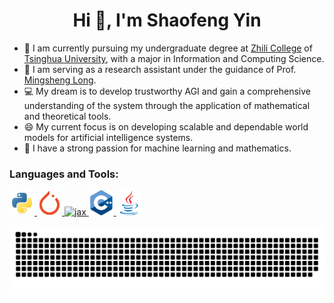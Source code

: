 <h1 align="center"> Hi 👋, I'm Shaofeng Yin </h1>

- 🔭 I am currently pursuing my undergraduate degree at [Zhili College](https://www.zlc.tsinghua.edu.cn/) of [Tsinghua University](https://www.tsinghua.edu.cn/en/), with a major in Information and Computing Science.
- 🍵 I am serving as a research assistant under the guidance of Prof. [Mingsheng Long](http://ise.thss.tsinghua.edu.cn/~mlong/).
- 💻 My dream is to develop trustworthy AGI and gain a comprehensive understanding of the system through the application of mathematical and theoretical tools.
- 😄 My current focus is on developing scalable and dependable world models for artificial intelligence systems.
- 🌟 I have a strong passion for machine learning and mathematics.

<h3 align="left">Languages and Tools:</h3>

<p align="left"> <a href="https://www.python.org" target="_blank" rel="noreferrer"> <img src="https://raw.githubusercontent.com/devicons/devicon/master/icons/python/python-original.svg" alt="python" width="40" height="40"/> </a> <a href="https://pytorch.org/" target="_blank" rel="noreferrer"> <img src="https://raw.githubusercontent.com/devicons/devicon/master/icons/pytorch/pytorch-original.svg" alt="pytorch" width="40" height="40"/> </a> <a href="https://jax.readthedocs.io/en/latest/" target="_blank" rel="noreferrer"> <img src="https://raw.githubusercontent.com/jax-ml/jax/main/images/jax_logo_250px.png" alt="jax" width="40" height="40"/> </a><a href="https://www.w3schools.com/cpp/" target="_blank" rel="noreferrer"> <img src="https://raw.githubusercontent.com/devicons/devicon/master/icons/cplusplus/cplusplus-original.svg" alt="cplusplus" width="40" height="40"/> </a> <a href="https://upload.wikimedia.org/wikipedia/en/3/30/Java_programming_language_logo.svg" target="_blank" rel="noreferrer"> <img src="https://raw.githubusercontent.com/devicons/devicon/master/icons/java/java-original.svg" alt="java" width="40" height="40"/> </a>  </p>

<picture>
  <source media="(prefers-color-scheme: dark)" srcset="https://raw.githubusercontent.com/operator22th/operator22th/output/github-contribution-grid-snake-dark.svg">
  <source media="(prefers-color-scheme: light)" srcset="https://raw.githubusercontent.com/operator22th/operator22th/output/github-contribution-grid-snake.svg">
  <img src="https://raw.githubusercontent.com/operator22th/operator22th/output/github-contribution-grid-snake.svg" alt="GitHub Contribution Snake">
</picture>
